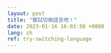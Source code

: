 ```yaml
---
layout: post
title: "嘗試切換語言吧！"
date: 2023-01-16 16:03:50 +0800
lang: zh
ref: try-switching-language
---
```

